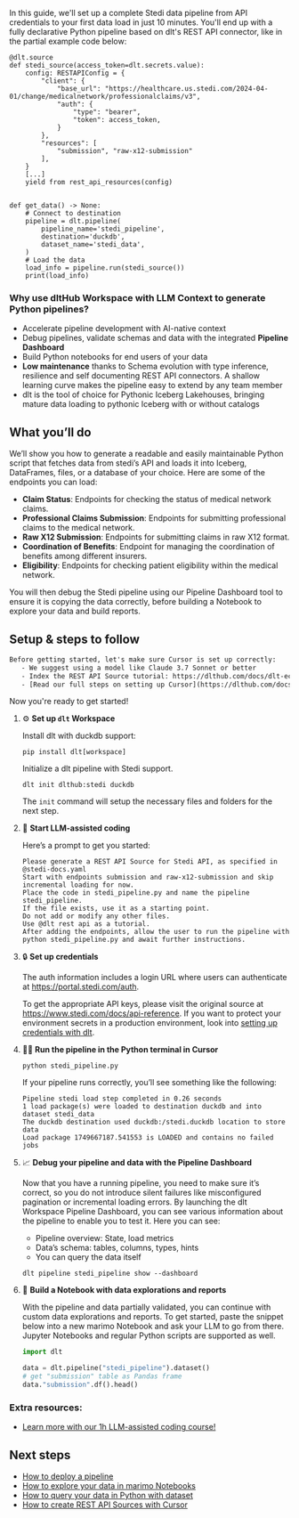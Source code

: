 In this guide, we'll set up a complete Stedi data pipeline from API credentials to your first data load in just 10 minutes. You'll end up with a fully declarative Python pipeline based on dlt's REST API connector, like in the partial example code below:

```python-outcome
@dlt.source
def stedi_source(access_token=dlt.secrets.value):
    config: RESTAPIConfig = {
        "client": {
            "base_url": "https://healthcare.us.stedi.com/2024-04-01/change/medicalnetwork/professionalclaims/v3",
            "auth": {
                "type": "bearer",
                "token": access_token,
            }
        },
        "resources": [
            "submission", "raw-x12-submission"
        ],
    }
    [...]
    yield from rest_api_resources(config)


def get_data() -> None:
    # Connect to destination
    pipeline = dlt.pipeline(
        pipeline_name='stedi_pipeline',
        destination='duckdb',
        dataset_name='stedi_data', 
    )
    # Load the data
    load_info = pipeline.run(stedi_source())
    print(load_info) 
```

### Why use dltHub Workspace with LLM Context to generate Python pipelines?

- Accelerate pipeline development with AI-native context
- Debug pipelines, validate schemas and data with the integrated **Pipeline Dashboard**
- Build Python notebooks for end users of your data
- **Low maintenance** thanks to Schema evolution with type inference, resilience and self documenting REST API connectors. A shallow learning curve makes the pipeline easy to extend by any team member
- dlt is the tool of choice for Pythonic Iceberg Lakehouses, bringing mature data loading to pythonic Iceberg with or without catalogs

## What you’ll do

We’ll show you how to generate a readable and easily maintainable Python script that fetches data from stedi’s API and loads it into Iceberg, DataFrames, files, or a database of your choice. Here are some of the endpoints you can load:

- **Claim Status**: Endpoints for checking the status of medical network claims.
- **Professional Claims Submission**: Endpoints for submitting professional claims to the medical network.
- **Raw X12 Submission**: Endpoints for submitting claims in raw X12 format.
- **Coordination of Benefits**: Endpoint for managing the coordination of benefits among different insurers.
- **Eligibility**: Endpoints for checking patient eligibility within the medical network.

You will then debug the Stedi pipeline using our Pipeline Dashboard tool to ensure it is copying the data correctly, before building a Notebook to explore your data and build reports.

## Setup & steps to follow

```default
Before getting started, let's make sure Cursor is set up correctly:
   - We suggest using a model like Claude 3.7 Sonnet or better
   - Index the REST API Source tutorial: https://dlthub.com/docs/dlt-ecosystem/verified-sources/rest_api/ and add it to context as **@dlt rest api**
   - [Read our full steps on setting up Cursor](https://dlthub.com/docs/dlt-ecosystem/llm-tooling/cursor-restapi#23-configuring-cursor-with-documentation)
```

Now you're ready to get started!

1. ⚙️ **Set up `dlt` Workspace**
    
    Install dlt with duckdb support:
    ```shell
    pip install dlt[workspace]
    ```

    Initialize a dlt pipeline with Stedi support.
    ```shell
    dlt init dlthub:stedi duckdb
    ```

    The `init` command will setup the necessary files and folders for the next step.
    
2. 🤠 **Start LLM-assisted coding**
    
    Here’s a prompt to get you started:
    
    ```prompt
    Please generate a REST API Source for Stedi API, as specified in @stedi-docs.yaml 
    Start with endpoints submission and raw-x12-submission and skip incremental loading for now. 
    Place the code in stedi_pipeline.py and name the pipeline stedi_pipeline. 
    If the file exists, use it as a starting point. 
    Do not add or modify any other files. 
    Use @dlt rest api as a tutorial. 
    After adding the endpoints, allow the user to run the pipeline with python stedi_pipeline.py and await further instructions.
    ```

    
3. 🔒 **Set up credentials** 
    
    The auth information includes a login URL where users can authenticate at https://portal.stedi.com/auth.
    
    To get the appropriate API keys, please visit the original source at https://www.stedi.com/docs/api-reference.
    If you want to protect your environment secrets in a production environment, look into [setting up credentials with dlt](https://dlthub.com/docs/walkthroughs/add_credentials).
    
4. 🏃‍♀️ **Run the pipeline in the Python terminal in Cursor**
    
    ```shell
    python stedi_pipeline.py
    ```
    
    If your pipeline runs correctly, you’ll see something like the following:
    
    ```shell
    Pipeline stedi load step completed in 0.26 seconds
    1 load package(s) were loaded to destination duckdb and into dataset stedi_data
    The duckdb destination used duckdb:/stedi.duckdb location to store data
    Load package 1749667187.541553 is LOADED and contains no failed jobs
    ```
    
5. 📈 **Debug your pipeline and data with the Pipeline Dashboard**

    Now that you have a running pipeline, you need to make sure it’s correct, so you do not introduce silent failures like misconfigured pagination or incremental loading errors. By launching the dlt Workspace Pipeline Dashboard, you can see various information about the pipeline to enable you to test it. Here you can see:
    - Pipeline overview: State, load metrics
    - Data’s schema: tables, columns, types, hints
    - You can query the data itself
    
    ```shell
    dlt pipeline stedi_pipeline show --dashboard
    ```
    
6. 🐍 **Build a Notebook with data explorations and reports**

    With the pipeline and data partially validated, you can continue with custom data explorations and reports. To get started, paste the snippet below into a new marimo Notebook and ask your LLM to go from there. Jupyter Notebooks and regular Python scripts are supported as well.

    
    ```python
    import dlt

   data = dlt.pipeline("stedi_pipeline").dataset()
   # get "submission" table as Pandas frame
   data."submission".df().head()
    ```

### Extra resources:

- [Learn more with our 1h LLM-assisted coding course!](https://www.youtube.com/watch?v=GGid70rnJuM)

## Next steps

- [How to deploy a pipeline](https://dlthub.com/docs/walkthroughs/deploy-a-pipeline)
- [How to explore your data in marimo Notebooks](https://dlthub.com/docs/general-usage/dataset-access/marimo)
- [How to query your data in Python with dataset](https://dlthub.com/docs/general-usage/dataset-access/dataset)
- [How to create REST API Sources with Cursor](https://dlthub.com/docs/dlt-ecosystem/llm-tooling/cursor-restapi)